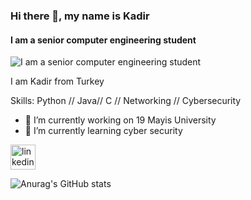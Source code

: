 ### Hi there 👋, my name is Kadir
#### I am a senior computer engineering student
![I am a senior computer engineering student](https://wp.technologyreview.com/wp-content/uploads/2023/05/IBM_lock_1200.png?w=1200)

I am Kadir from Turkey

Skills: Python // Java// C // Networking // Cybersecurity

- 🔭 I’m currently working on 19 Mayis University 
- 🌱 I’m currently learning cyber security 


[<img src='https://cdn.jsdelivr.net/npm/simple-icons@3.0.1/icons/linkedin.svg' alt='linkedin' height='40'>](https://www.linkedin.com/in/kadir-dokur-8100b41b8//)

![Anurag's GitHub stats](https://github-readme-stats.vercel.app/api?username=kadirdokur&theme=midnight-purple&show_icons=true)
